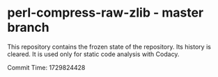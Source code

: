# perl-compress-raw-zlib - master branch

This repository contains the frozen state of the repository.
Its history is cleared. It is used only for static code
analysis with Codacy.

Commit Time: 1729824428